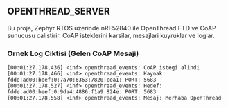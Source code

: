## OPENTHREAD_SERVER

Bu proje, Zephyr RTOS uzerinde nRF52840 ile OpenThread FTD ve CoAP sunucusu calistirir. CoAP isteklerini karsilar, mesajlari kuyruklar ve loglar.

### Ornek Log Ciktisi (Gelen CoAP Mesaji)
```text
[00:01:27.178,436] <inf> openthread_events: CoAP istegi alindi
[00:01:27.178,466] <inf> openthread_events: Kaynak: fdde:ad00:beef:0:7a70:6363:7820:cea1: PORT: 5683
[00:01:27.178,527] <inf> openthread_events: Hedef:  fdde:ad00:beef:0:9da4:4886:f1a9:824e: PORT: 5683
[00:01:27.178,558] <inf> openthread_events: Mesaj: Merhaba OpenThread
```


